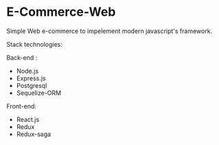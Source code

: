# E-Commerce-Web
Simple Web e-commerce to impelement modern javascript's framework.

Stack technologies:

Back-end :
- Node.js
- Express.js
- Postgresql
- Sequelize-ORM

Front-end:
- React.js
- Redux
- Redux-saga
 
